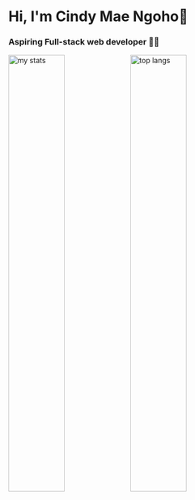 # Hi, I'm Cindy Mae Ngoho👋
### Aspiring Full-stack web developer 👩‍💻

<img alt="my stats" aligh="left" width="47%" src="https://github-readme-stats.vercel.app/api?username=Cindy0202-mae&show_icons=true&theme=radical"/>

<img alt="top langs" aligh="left" width="47%" src = "https://github-readme-stats.vercel.app/api/top-langs/?username=Cindy0202-mae&layout=compact"/> 
